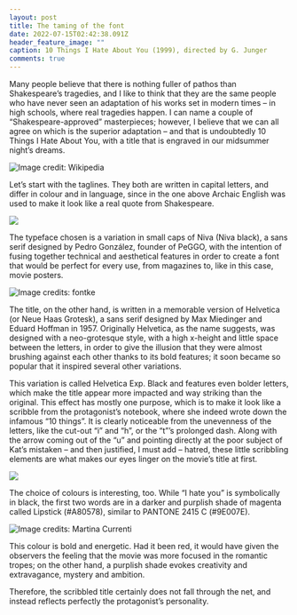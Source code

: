 ```yaml
---
layout: post
title: The taming of the font
date: 2022-07-15T02:42:38.091Z
header_feature_image: ""
caption: 10 Things I Hate About You (1999), directed by G. Junger
comments: true
---
```



Many people believe that there is nothing fuller of pathos than Shakespeare’s tragedies, and I like to think that they are the same people who have never seen an adaptation of his works set in modern times – in high schools, where real tragedies happen. I can name a couple of “Shakespeare-approved” masterpieces; however, I believe that we can all agree on which is the superior adaptation – and that is undoubtedly 10 Things I Hate About You, with a title that is engraved in our midsummer night’s dreams.



![Image credit: Wikipedia](../uploads/dkjfekjc.jpg "Image credit: Wikipedia")



Let’s start with the taglines. They both are written in capital letters, and differ in colour and in language, since in the one above Archaic English was used to make it look like a real quote from Shakespeare.



![](../uploads/efjefewfwe.png)

The typeface chosen is a variation in small caps of Niva (Niva black), a sans serif designed by Pedro González, founder of PeGGO, with the intention of fusing together technical and aesthetical features in order to create a font that would be perfect for every use, from magazines to, like in this case, movie posters.



![Image credits: fontke](../uploads/360x270.png "Image credits: fontke")

The title, on the other hand, is written in a memorable version of Helvetica (or Neue Haas Grotesk), a sans serif designed by Max Miedinger and Eduard Hoffman in 1957. Originally Helvetica, as the name suggests, was designed with a neo-grotesque style, with a high x-height and little space between the letters, in order to give the illusion that they were almost brushing against each other thanks to its bold features; it soon became so popular that it inspired several other variations.

This variation is called Helvetica Exp. Black and features even bolder letters, which make the title appear more impacted and way striking than the original. This effect has mostly one purpose, which is to make it look like a scribble from the protagonist’s notebook, where she indeed wrote down the infamous “10 things”. It is clearly noticeable from the unevenness of the letters, like the cut-out “i” and “h”, or the “t”’s prolonged dash. Along with the arrow coming out of the “u” and pointing directly at the poor subject of Kat’s mistaken – and then justified, I must add – hatred, these little scribbling elements are what makes our eyes linger on the movie’s title at first.



![](../uploads/fnejfnejfne.png)

The choice of colours is interesting, too. While “I hate you” is symbolically in black, the first two words are in a darker and purplish shade of magenta called Lipstick (#A80578), similar to PANTONE 2415 C (#9E007E).

![Image credits: Martina Currenti](../uploads/a80578.png "Image credits: Martina Currenti")

This colour is bold and energetic. Had it been red, it would have given the observers the feeling that the movie was more focused in the romantic tropes; on the other hand, a purplish shade evokes creativity and extravagance, mystery and ambition.

Therefore, the scribbled title certainly does not fall through the net, and instead reflects perfectly the protagonist’s personality.